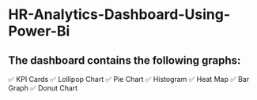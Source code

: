 # HR-Analytics-Dashboard-Using-Power-Bi

## The dashboard contains the following graphs:
✅ KPI Cards
✅ Lollipop Chart
✅ Pie Chart
✅ Histogram
✅ Heat Map
✅ Bar Graph
✅ Donut Chart
